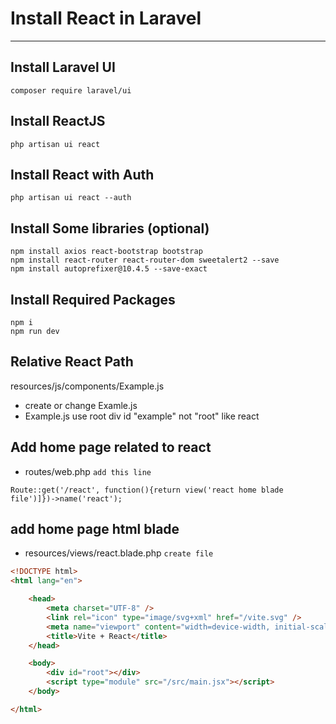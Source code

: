 # Install React in Laravel
<hr>

## Install Laravel UI
```
composer require laravel/ui
```

## Install ReactJS
```
php artisan ui react
```

## Install React with Auth
```
php artisan ui react --auth
```

## Install Some libraries (optional)
```
npm install axios react-bootstrap bootstrap 
npm install react-router react-router-dom sweetalert2 --save
npm install autoprefixer@10.4.5 --save-exact
```

## Install Required Packages
```
npm i
npm run dev
```

## Relative React Path
resources/js/components/Example.js
- create or change Examle.js
- Example.js use root div id "example" not "root" like react


## Add home page related to react
- routes/web.php `add this line`
```
Route::get('/react', function(){return view('react home blade file')]})->name('react');
```

## add home page html blade
- resources/views/react.blade.php `create file`
```html
<!DOCTYPE html>
<html lang="en">

	<head>
		<meta charset="UTF-8" />
		<link rel="icon" type="image/svg+xml" href="/vite.svg" />
		<meta name="viewport" content="width=device-width, initial-scale=1.0" />
		<title>Vite + React</title>
	</head>

	<body>
		<div id="root"></div>
		<script type="module" src="/src/main.jsx"></script>
	</body>

</html>
```












